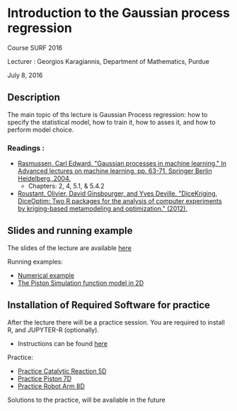 # Introduction to the Gaussian process regression

Course
    SURF 2016

Lecturer :
    Georgios Karagiannis, Department of Mathematics, Purdue

July 8, 2016


## Description

The main topic of ths lecture is Gaussian Process regression: how to specify the statistical model, how to train it, how to asses it, and how to perform model choice. 

### Readings :
- [Rasmussen, Carl Edward. "Gaussian processes in machine learning." In Advanced lectures on machine learning, pp. 63-71. Springer Berlin Heidelberg, 2004.](http://www.GaussianProcess.org/gpml)
    + Chapters: 2, 4, 5.1, & 5.4.2
- [Roustant, Olivier, David Ginsbourger, and Yves Deville. "DiceKriging, DiceOptim: Two R packages for the analysis of computer experiments by kriging-based metamodeling and optimization." (2012).](https://www.jstatsoft.org/article/view/v051i01/v51i01.pdf)

## Slides and running example

The slides of the lecture are available [here](./slides.pdf)

Running examples:
- [Numerical example](./Numerical_example.ipynb)
- [The Piston Simulation function model in 2D](./Practice_2D.ipynb)


## Installation of Required Software for practice


After the lecture there will be a practice session. You are required to install R, and JUPYTER-R (optionally). 
- Instructions can be found [here](./INSTALL.md)

Practice:
- [Practice Catalytic Reaction 5D](./Practice_CatalyticReaction_5D.ipynb)
- [Practice Piston 7D](./Practice_Piston_7D.ipynb)
- [Practice Robot Arm 8D](./Practice_Robot_Arm_8D.ipynb)

Solutions to the practice, will be available in the future



